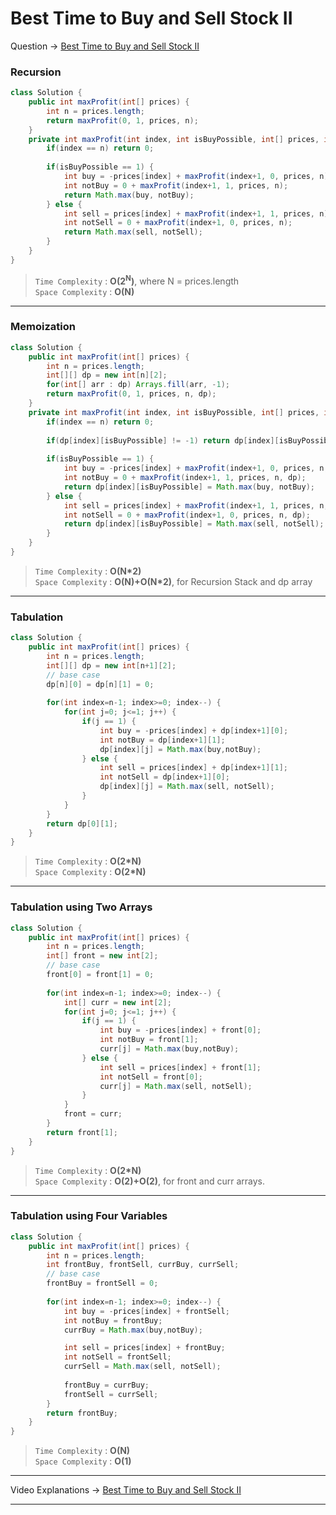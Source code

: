 # Best Time to Buy and Sell Stock II
Question -> [Best Time to Buy and Sell Stock II](https://leetcode.com/problems/best-time-to-buy-and-sell-stock-ii/)    

### Recursion
```java
class Solution {
    public int maxProfit(int[] prices) {
        int n = prices.length;
        return maxProfit(0, 1, prices, n);
    }
    private int maxProfit(int index, int isBuyPossible, int[] prices, int n) {
        if(index == n) return 0;
        
        if(isBuyPossible == 1) {
            int buy = -prices[index] + maxProfit(index+1, 0, prices, n);
            int notBuy = 0 + maxProfit(index+1, 1, prices, n);
            return Math.max(buy, notBuy);
        } else {
            int sell = prices[index] + maxProfit(index+1, 1, prices, n);
            int notSell = 0 + maxProfit(index+1, 0, prices, n);
            return Math.max(sell, notSell);
        }
    }
}
```           
> `Time Complexity` : **O(2<sup>N</sup>)**, where N = prices.length          
> `Space Complexity` : **O(N)**    
---
### Memoization
```java
class Solution {
    public int maxProfit(int[] prices) {
        int n = prices.length;
        int[][] dp = new int[n][2];
        for(int[] arr : dp) Arrays.fill(arr, -1);
        return maxProfit(0, 1, prices, n, dp);
    }
    private int maxProfit(int index, int isBuyPossible, int[] prices, int n, int[][] dp) {
        if(index == n) return 0;
        
        if(dp[index][isBuyPossible] != -1) return dp[index][isBuyPossible];
        
        if(isBuyPossible == 1) {
            int buy = -prices[index] + maxProfit(index+1, 0, prices, n, dp);
            int notBuy = 0 + maxProfit(index+1, 1, prices, n, dp);
            return dp[index][isBuyPossible] = Math.max(buy, notBuy);
        } else {
            int sell = prices[index] + maxProfit(index+1, 1, prices, n, dp);
            int notSell = 0 + maxProfit(index+1, 0, prices, n, dp);
            return dp[index][isBuyPossible] = Math.max(sell, notSell);
        }
    }
}
```
> `Time Complexity` : **O(N\*2)**           
> `Space Complexity` : **O(N)+O(N\*2)**, for Recursion Stack and dp array
---
### Tabulation
```java
class Solution {
    public int maxProfit(int[] prices) {
        int n = prices.length;
        int[][] dp = new int[n+1][2];
        // base case
        dp[n][0] = dp[n][1] = 0;
        
        for(int index=n-1; index>=0; index--) {
            for(int j=0; j<=1; j++) {
                if(j == 1) {
                    int buy = -prices[index] + dp[index+1][0];
                    int notBuy = dp[index+1][1];
                    dp[index][j] = Math.max(buy,notBuy);
                } else {
                    int sell = prices[index] + dp[index+1][1];
                    int notSell = dp[index+1][0];
                    dp[index][j] = Math.max(sell, notSell);
                }
            }
        }
        return dp[0][1];
    }
}
```
> `Time Complexity` : **O(2\*N)**             
> `Space Complexity` : **O(2\*N)** 
---
### Tabulation using Two Arrays
```java
class Solution {
    public int maxProfit(int[] prices) {
        int n = prices.length;
        int[] front = new int[2];
        // base case
        front[0] = front[1] = 0;
        
        for(int index=n-1; index>=0; index--) {
            int[] curr = new int[2];
            for(int j=0; j<=1; j++) {
                if(j == 1) {
                    int buy = -prices[index] + front[0];
                    int notBuy = front[1];
                    curr[j] = Math.max(buy,notBuy);
                } else {
                    int sell = prices[index] + front[1];
                    int notSell = front[0];
                    curr[j] = Math.max(sell, notSell);
                }
            }
            front = curr;
        }
        return front[1];
    }
}
```
> `Time Complexity` : **O(2\*N)**           
> `Space Complexity` : **O(2)+O(2)**, for front and curr arrays.
---
### Tabulation using Four Variables
```java
class Solution {
    public int maxProfit(int[] prices) {
        int n = prices.length;
        int frontBuy, frontSell, currBuy, currSell;
        // base case
        frontBuy = frontSell = 0;
        
        for(int index=n-1; index>=0; index--) {
            int buy = -prices[index] + frontSell;
            int notBuy = frontBuy;
            currBuy = Math.max(buy,notBuy);

            int sell = prices[index] + frontBuy;
            int notSell = frontSell;
            currSell = Math.max(sell, notSell);
            
            frontBuy = currBuy;
            frontSell = currSell;
        }
        return frontBuy;
    }
}
```
> `Time Complexity` : **O(N)**           
> `Space Complexity` : **O(1)**
---
Video Explanations -> [Best Time to Buy and Sell Stock II](https://youtu.be/nGJmxkUJQGs?list=PLgUwDviBIf0qUlt5H_kiKYaNSqJ81PMMY)   
<hr>
